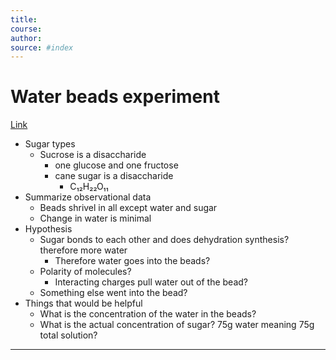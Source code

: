 ```yaml
---
title:  
course: 
author: 
source: #index
---
```


# Water beads experiment
[ Link](https://docs.google.com/presentation/d/1YWt7acmZWPU3U4ZgJEKJtsHT3Pke3RUBJiUB0qJxZ44/edit?pli=1#slide=id.g981892b000_0_5)
- Sugar types
	- Sucrose is a disaccharide
		- one glucose and one fructose
		- cane sugar is a disaccharide
			- C₁₂H₂₂O₁₁
- Summarize observational data
	- Beads shrivel in all except water and sugar
	- Change in water is minimal
- Hypothesis
	- Sugar bonds to each other and does dehydration synthesis? therefore more water
		- Therefore water goes into the beads?
	- Polarity of molecules?
		- Interacting charges pull water out of the bead?
	- Something else went into the bead?
- Things that would be helpful
	- What is the concentration of the water in the beads?
	- What is the actual concentration of sugar? 75g water meaning 75g total solution?

---
